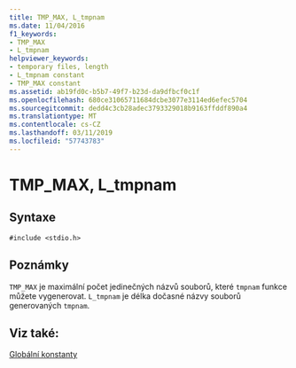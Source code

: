 ```yaml
---
title: TMP_MAX, L_tmpnam
ms.date: 11/04/2016
f1_keywords:
- TMP_MAX
- L_tmpnam
helpviewer_keywords:
- temporary files, length
- L_tmpnam constant
- TMP_MAX constant
ms.assetid: ab19fd0c-b5b7-49f7-b23d-da9dfbcf0c1f
ms.openlocfilehash: 680ce31065711684dcbe3077e3114ed6efec5704
ms.sourcegitcommit: dedd4c3cb28adec3793329018b9163ffddf890a4
ms.translationtype: MT
ms.contentlocale: cs-CZ
ms.lasthandoff: 03/11/2019
ms.locfileid: "57743783"
---
```

# <a name="tmpmax-ltmpnam"></a>TMP_MAX, L_tmpnam

## <a name="syntax"></a>Syntaxe

```
#include <stdio.h>
```

## <a name="remarks"></a>Poznámky

`TMP_MAX` je maximální počet jedinečných názvů souborů, které `tmpnam` funkce můžete vygenerovat. `L_tmpnam` je délka dočasné názvy souborů generovaných `tmpnam`.

## <a name="see-also"></a>Viz také:

[Globální konstanty](../c-runtime-library/global-constants.md)
